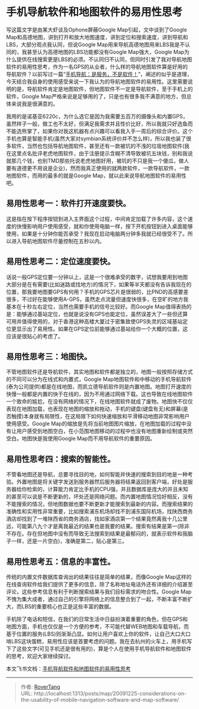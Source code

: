 # 手机导航软件和地图软件的易用性思考


写这篇文字是由某大虾谈及Ophone屏蔽Google Map引起，文中谈到了Google Map和高德地图，讲到打开和放大地图速度，讲到定位和搜索速度，讲到导航和LBS，大部分观点我认同，但说Google Map用来导航高德地图用来LBS我是不认同的，我甚至认为高德地图的LBS功能都没有Google Map强大，Google Map为什么提供在线搜索更是LBS的必须。不认同归不认同，但同时引发了我对导航地图软件的易用性思考，作为一名GPS的从业者，什么样的导航地图软件算是好用的导航软件？以前写过一篇“[手机导航：是服务，不是软件！](/posts/smallthink/20090316-mobile-navigation-service-not-software/)”，阐述的似乎是道理，今天结合我自身的使用感受来说一下我认为的导航地图软件的易用性。这里需要说明的是，导航软件肯定是地图软件，但地图软件不一定是导航软件，至于手机上的软件，Google Map严格来说是足够用的了，只是也有很多我不满意的地方，但总体来说我是很满意的。

我用的是诺基亚6220c，为什么选它是因为我需要五百万的摄像头和内置GPS，虽然样子一般，做工也不太好，但满足我需求并且性价比好，所以我就只好选鱼而不能选熊掌了，如果你对我这机器有点兴趣可以看我入手一周后的综合评价。这个手机也算是智能手机(虽然大家对symbian系统评价并不怎么样)，所以我也装了很多软件，当然也包括导航地图软件，甚至还有一款被坑的不浅的垃圾地图软件(我在这里点名批评老虎地图软件，由于注册提示含糊不清导致被坑五块钱，别和我说就那几个钱，也别TMD那些托说老虎地图好用，被坑的不只是我一个傻瓜，做人要有道德更不用说是企业)，然而我真正使用的就两款软件，一款导航软件，一款地图软件，而用的最多的就是Google Map，就以此来说导航地图软件的易用性吧。

## 易用性思考一：软件打开速度要快。

这是指在按下程序按钮到进入主界面这个过程，中间肯定加载了许多内容，这个速度的快慢影响用户使用感受，就和你使用电脑一样，按下开机按钮到进入桌面能够使用，如果是十分钟你能否承受？我现在启动电脑两分钟多我就已经很受不了。所以进入导航地图软件尽量控制在五秒以内。

## 易用性思考二：定位速度要快。

话说一般GPS定位要一分钟以上，这是一个很难承受的数字，试想我要用到地图大部分是在有需要(比如迷路或找地方)的情况下，如果等半天都没有告诉我现在的位置，那我要地图要GPS有何用？手机的GPS芯片是很弱的，比PND的高感要差很多，不过好在能够使用A-GPS，虽然走点流量但速度快很多，在空旷的地方我基本在十秒左右定位，当然也需要手机的信号比较好。而Google Map值得表扬的是：能够通过基站定位，也就是说没有GPS也能定位，虽然误差大了一些但还算可用并值得使用的，对于香港这种高楼大厦过于密集致使GPS失灵的区域基站定位更显示出了易用性。如果在GPS定位前能够通过基站给你一个大概的位置，这应该是很贴心的考虑了。

## 易用性思考三：地图快。

不管地图软件还是导航软件，其实地图和软件都是独立的，地图一般按照存储方式的不同可以分为在线式和内置式，Google Map地图软件和中移动的手机导航软件(泰为公司提供)都是在线地图，而凯立德导航软件则是内置地图。地图打开速度的快慢一般都是内置的快于在线的，因为不用通过网络下载。这也导致在线地图软件一个致命的尴尬，在没有网络的情况下，在线地图软件就成了废物。地图快不仅仅表现在地图加载，也表现在地图的缩放和拖动，手机的键盘(键盘有无)和屏幕(是否触摸)本身就有局限性，在这局限下如何快速缩放和平滑移动地图非常影响用户使用感受。Google Map的缩放是先将当前地图图片缩放，在地图加载的过程中没有让用户感受到地图空白，在小范围地图移动的过程中也没有地图重新绘制或突然空白。地图快是我使用Google Map而不用导航软件的重要原因。

## 易用性思考四：搜索的智能性。

不管看地图还是导航，总要寻找目的地，如何智能并快速的搜索到目的地是一种考验。外置地图是将关键字发送到服务器然后服务器将结果返回到客户端，好处是服务器给你检索的，计算能力肯定比手机的CPU强，并且数据库是庞大的并且未知的甚至可以说是不断更新的，坏处还是网络问题。而内置地图情况恰好相反，没有不能搜索的情况，但地图数据也要不断更新才能搜索到最新的内容。而搜索结果的准确性和实用性非常重要，比如搜索浦东机场却找不到浦东国际机场，找陕西商务酒店却找到了一堆陕西省的商务酒店，找如家酒店第一个结果竟然离我十几公里远，可能第八九个才是离我最近的结果也是我要的结果。搜索有结果是第一(除非不存在。存在但地图中没有而导致无法搜索到结果是最郁闷的，就表示软件和我脑子一样，还是一片空白)，准确是第二，贴心是第三。

## 易用性思考五：信息的丰富性。

传统的内置文件数据库查询出的结果往往是简单的结果，而像Google Map这样的在线查询软件给我们提供了更多的信息，除了名称地址电话外还有详细的介绍甚至评论，这些参考信息有利于判断搜索结果与我们目标需求的吻合性。Google Map不愧为集大成者，通过自己的引擎将网络上的信息整合到了一起，不断丰富不断扩大，而LBS的重要核心也正是这些丰富的数据。

手机除了电话和短信，在我们的日常生活中日益扮演着重要的角色，但在GPS和地图方面，手机也仅仅是一个方便的参考，不可能代替WEB地图和车载导航，而基于位置的服务(LBS)则渐渐凸显。如何让用户喜欢上你的软件，让自己大口大口啃LBS这块蛋糕，易用性应该是首要考虑的问题。我在去杭州的火车上，用手机写下了这些文字(可见手机还是很有用的)，算是个人在使用手机导航软件和地图软件的思考，欢迎大家继续探讨。

本文飞书文档：[手机导航软件和地图软件的易用性思考](https://rovertang.feishu.cn/docx/doxcnpCw1SwD6bjjw49fP3KdnXc)


---

> 作者: [RoverTang](https://rovertang.com)  
> URL: http://localhost:1313/posts/map/20091225-considerations-on-the-usability-of-mobile-navigation-software-and-map-software/  

